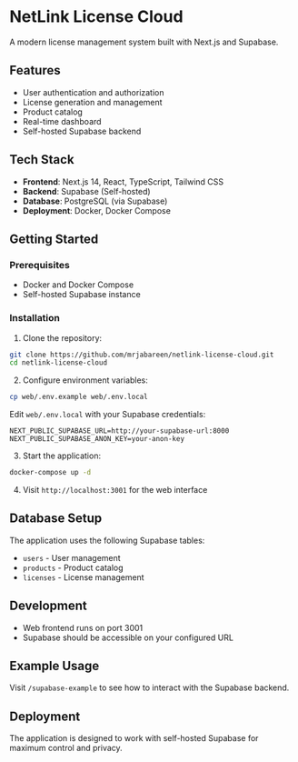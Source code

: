 # NetLink License Cloud

A modern license management system built with Next.js and Supabase.

## Features

- User authentication and authorization
- License generation and management
- Product catalog
- Real-time dashboard
- Self-hosted Supabase backend

## Tech Stack

- **Frontend**: Next.js 14, React, TypeScript, Tailwind CSS
- **Backend**: Supabase (Self-hosted)
- **Database**: PostgreSQL (via Supabase)
- **Deployment**: Docker, Docker Compose

## Getting Started

### Prerequisites
- Docker and Docker Compose
- Self-hosted Supabase instance

### Installation

1. Clone the repository:
```bash
git clone https://github.com/mrjabareen/netlink-license-cloud.git
cd netlink-license-cloud
```

2. Configure environment variables:
```bash
cp web/.env.example web/.env.local
```

Edit `web/.env.local` with your Supabase credentials:
```env
NEXT_PUBLIC_SUPABASE_URL=http://your-supabase-url:8000
NEXT_PUBLIC_SUPABASE_ANON_KEY=your-anon-key
```

3. Start the application:
```bash
docker-compose up -d
```

4. Visit `http://localhost:3001` for the web interface

## Database Setup

The application uses the following Supabase tables:
- `users` - User management
- `products` - Product catalog
- `licenses` - License management

## Development

- Web frontend runs on port 3001
- Supabase should be accessible on your configured URL

## Example Usage

Visit `/supabase-example` to see how to interact with the Supabase backend.

## Deployment

The application is designed to work with self-hosted Supabase for maximum control and privacy.
